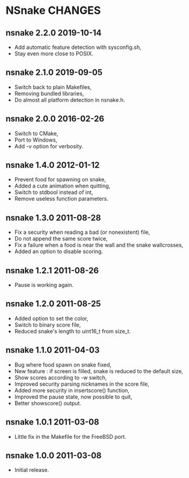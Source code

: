 NSnake CHANGES
==============

nsnake 2.2.0 2019-10-14
-----------------------

- Add automatic feature detection with sysconfig.sh,
- Stay even more close to POSIX.

nsnake 2.1.0 2019-09-05
-----------------------

- Switch back to plain Makefiles,
- Removing bundled libraries,
- Do almost all platform detection in nsnake.h.

nsnake 2.0.0 2016-02-26
-----------------------

- Switch to CMake,
- Port to Windows,
- Add -v option for verbosity.

nsnake 1.4.0 2012-01-12
-----------------------

- Prevent food for spawning on snake,
- Added a cute animation when quitting,
- Switch to stdbool instead of int,
- Remove useless function parameters.

nsnake 1.3.0 2011-08-28
-----------------------

- Fix a security when reading a bad (or nonexistent) file,
- Do not append the same score twice,
- Fix a failure when a food is near the wall and the snake wallcrosses,
- Added an option to disable scoring.

nsnake 1.2.1 2011-08-26
-----------------------

- Pause is working again.

nsnake 1.2.0 2011-08-25
-----------------------

- Added option to set the color,
- Switch to binary score file,
- Reduced snake's length to uint16\_t from size\_t.

nsnake 1.1.0 2011-04-03
-----------------------

- Bug where food spawn on snake fixed,
- New feature : if screen is filled, snake is reduced to the default size,
- Show scores according to -w switch,
- Improved security parsing nicknames in the score file,
- Added more security in insertscore() function,
- Improved the pause state, now possible to quit,
- Better showscore() output.

nsnake 1.0.1 2011-03-08
-----------------------

- Little fix in the Makefile for the FreeBSD port.

nsnake 1.0.0 2011-03-08
-----------------------

- Initial release.
